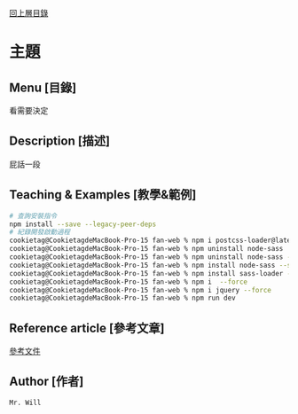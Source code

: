 [回上層目錄](../README.md)

# 主題

## **Menu [目錄]**
看需要決定

## **Description [描述]**
屁話一段

## **Teaching & Examples [教學&範例]**
```bash
# 查詢安裝指令
npm install --save --legacy-peer-deps
# 紀錄開發啟動過程
cookietag@CookietagdeMacBook-Pro-15 fan-web % npm i postcss-loader@latest --force
cookietag@CookietagdeMacBook-Pro-15 fan-web % npm uninstall node-sass
cookietag@CookietagdeMacBook-Pro-15 fan-web % npm uninstall node-sass --force
cookietag@CookietagdeMacBook-Pro-15 fan-web % npm install node-sass --save-dev --force
cookietag@CookietagdeMacBook-Pro-15 fan-web % npm install sass-loader --save-dev --force
cookietag@CookietagdeMacBook-Pro-15 fan-web % npm i  --force
cookietag@CookietagdeMacBook-Pro-15 fan-web % npm i jquery --force
cookietag@CookietagdeMacBook-Pro-15 fan-web % npm run dev
```

## **Reference article [參考文章]**
[參考文件](網址)

## **Author [作者]**
`Mr. Will`
